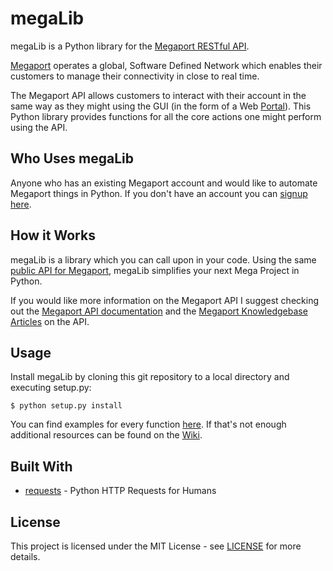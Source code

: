 # megaLib
megaLib is a Python library for the [Megaport RESTful API](https://dev.megaport.com/).

[Megaport](https://www.megaport.com/) operates a global, Software Defined Network which enables their customers to 
manage their connectivity in close to real time.

The Megaport API allows customers to interact with their account in the same way as they might using the GUI (in the 
form of a Web [Portal](https://portal.megaport.com/login)). This Python library provides functions for all the core 
actions one might perform using the API.

## Who Uses megaLib
Anyone who has an existing Megaport account and would like to automate Megaport things in Python. If you don't have an 
account you can [signup here](https://portal.megaport.com/signup).

## How it Works
megaLib is a library which you can call upon in your code. Using the same 
[public API for Megaport](https://api.megaport.com/), megaLib simplifies your next Mega Project in Python.

If you would like more information on the Megaport API I suggest checking out the 
[Megaport API documentation](https://dev.megaport.com/) and the 
[Megaport Knowledgebase Articles](https://knowledgebase.megaport.com/open-api/) on the API.

## Usage
Install megaLib by cloning this git repository to a local directory and executing setup.py:
```
$ python setup.py install
```

You can find examples for every function [here](https://github.com/jvdspeare/megaLib/tree/master/examples). If that's 
not enough additional resources can be found on the [Wiki](https://github.com/jvdspeare/megaLib/wiki).

## Built With
- [requests](https://github.com/requests/requests) - Python HTTP Requests for Humans

## License
This project is licensed under the MIT License - see 
[LICENSE](https://github.com/jvdspeare/megaLib/blob/master/LICENSE) for more details.